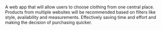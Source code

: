 A web app that will allow users to choose clothing from one central place. Products from multiple websites will be recommended based on filters like style, availability and measurements. Effectively saving time and effort and making the decision of purchasing quicker.
